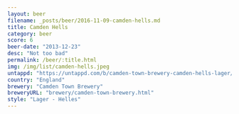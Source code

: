 ```yaml
---
layout: beer
filename: _posts/beer/2016-11-09-camden-hells.md
title: Camden Hells
category: beer
score: 6
beer-date: "2013-12-23"
desc: "Not too bad"
permalink: /beer/:title.html
img: /img/list/camden-hells.jpeg
untappd: "https://untappd.com/b/camden-town-brewery-camden-hells-lager/158571"
country: "England"
brewery: "Camden Town Brewery"
breweryURL: "brewery/camden-town-brewery.html"
style: "Lager - Helles"
---
```

